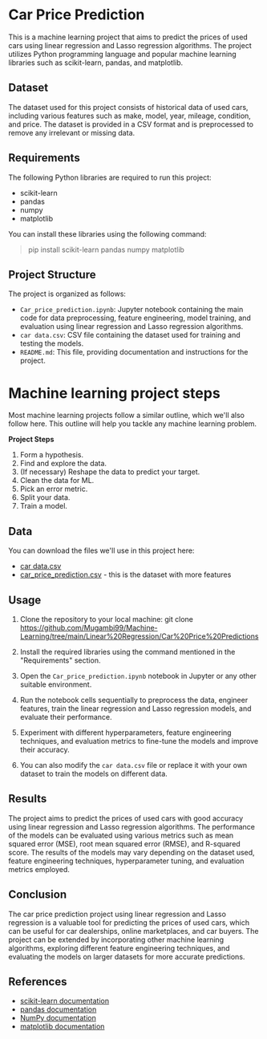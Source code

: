 # Car Price Prediction

This is a machine learning project that aims to predict the prices of used cars using linear regression and Lasso regression algorithms. The project utilizes Python programming language and popular machine learning libraries such as scikit-learn, pandas, and matplotlib.

## Dataset

The dataset used for this project consists of historical data of used cars, including various features such as make, model, year, mileage, condition, and price. The dataset is provided in a CSV format and is preprocessed to remove any irrelevant or missing data.

## Requirements

The following Python libraries are required to run this project:

- scikit-learn
- pandas
- numpy
- matplotlib

You can install these libraries using the following command:
>pip install scikit-learn pandas numpy matplotlib

## Project Structure

The project is organized as follows:

- `Car_price_prediction.ipynb`: Jupyter notebook containing the main code for data preprocessing, feature engineering, model training, and evaluation using linear regression and Lasso regression algorithms.
- `car data.csv`: CSV file containing the dataset used for training and testing the models.
- `README.md`: This file, providing documentation and instructions for the project.
# Machine learning project steps

Most machine learning projects follow a similar outline, which we'll also follow here.  This outline will help you tackle any machine learning problem.

**Project Steps**

1. Form a hypothesis.
2. Find and explore the data.
3. (If necessary) Reshape the data to predict your target.
4. Clean the data for ML.
5. Pick an error metric.
6. Split your data.
7. Train a model.

## Data

You can download the files we'll use in this project here:

* [car data.csv](https://github.com/Mugambi99/Machine-Learning/blob/main/Linear%20Regression/Car%20Price%20Predictions/car%20data.csv)
* [car_price_prediction.csv](https://github.com/Mugambi99/Machine-Learning/blob/main/Linear%20Regression/Car%20Price%20Predictions/car_price_prediction.csv) - this is the dataset with more features

## Usage

1. Clone the repository to your local machine:
git clone https://github.com/Mugambi99/Machine-Learning/tree/main/Linear%20Regression/Car%20Price%20Predictions

2. Install the required libraries using the command mentioned in the "Requirements" section.

3. Open the `Car_price_prediction.ipynb` notebook in Jupyter or any other suitable environment.

4. Run the notebook cells sequentially to preprocess the data, engineer features, train the linear regression and Lasso regression models, and evaluate their performance.

5. Experiment with different hyperparameters, feature engineering techniques, and evaluation metrics to fine-tune the models and improve their accuracy.

6. You can also modify the `car data.csv` file or replace it with your own dataset to train the models on different data.

## Results

The project aims to predict the prices of used cars with good accuracy using linear regression and Lasso regression algorithms. The performance of the models can be evaluated using various metrics such as mean squared error (MSE), root mean squared error (RMSE), and R-squared score. The results of the models may vary depending on the dataset used, feature engineering techniques, hyperparameter tuning, and evaluation metrics employed.

## Conclusion

The car price prediction project using linear regression and Lasso regression is a valuable tool for predicting the prices of used cars, which can be useful for car dealerships, online marketplaces, and car buyers. The project can be extended by incorporating other machine learning algorithms, exploring different feature engineering techniques, and evaluating the models on larger datasets for more accurate predictions.

## References

- [scikit-learn documentation](https://scikit-learn.org/stable/documentation.html)
- [pandas documentation](https://pandas.pydata.org/pandas-docs/stable/index.html)
- [NumPy documentation](https://numpy.org/doc/stable/)
- [matplotlib documentation](https://matplotlib.org/stable/contents.html)
